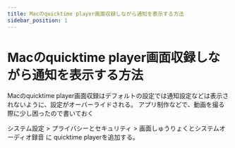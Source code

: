 ```yaml
---
title: Macのquicktime player画面収録しながら通知を表示する方法
sidebar_position: 1
---
```


# Macのquicktime player画面収録しながら通知を表示する方法


Macのquicktime player画面収録はデフォルトの設定では通知設定などは表示されないように、設定がオーバーライドされる。
アプリ制作などで、動画を撮る際に少し困ったので書いておく

システム設定 > プライバシーとセキュリティ > 画面しゅうりょくとシステムオーディオ録音
に quicktime playerを追加する。
